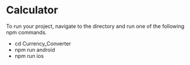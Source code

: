# Calculator

To run your project, navigate to the directory and run one of the following npm commands.

- cd Currency_Converter
- npm run android
- npm run ios
